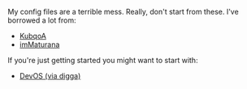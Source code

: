 My config files are a terrible mess. Really, don't start from these. 
I've borrowed a lot from:
* [KubqoA](https://github.com/KubqoA/dotfiles)
* [imMaturana](https://github.com/imMaturana/imMaturana)

If you're just getting started you might want to start with:
* [DevOS (via digga)](https://github.com/divnix/digga)

